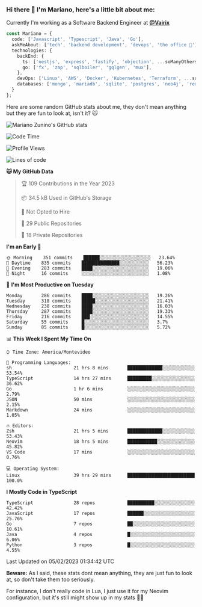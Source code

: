 ### Hi there 👋 I'm Mariano, here's a little bit about me:

Currently I'm working as a Software Backend Engineer at [**@Vairix**](https://vairix.com)

```ts
const Mariano = {
  code: ['Javascript', 'Typescript', 'Java', 'Go'],
  askMeAbout: ['tech', 'backend development', 'devops', 'the office 💼'],
  technologies: {
    backEnd: {
      ts: ['nestjs', 'express', 'fastify', 'objection', ...soManyOthersFrameworks],
      go: ['fx', 'zap', 'sqlboiler', 'gqlgen', 'mux'],
    },
    devOps: ['Linux', 'AWS', 'Docker', 'Kubernetes', 'Terraform', ...soManyOthersTools],
    databases: ['mongo', 'mariadb', 'sqlite', 'postgres', 'neo4j', 'redis'],
  }
};
```

Here are some random GitHub stats about me, they don't mean anything but they are fun to look at, isn't it? 🐱

![Mariano Zunino's GitHub stats](https://github-readme-stats.vercel.app/api?username=marianozunino&count_private=true&show_icons=true&theme=radical)

<!--START_SECTION:waka-->
![Code Time](http://img.shields.io/badge/Code%20Time-505%20hrs%2023%20mins-blue)

![Profile Views](http://img.shields.io/badge/Profile%20Views-0-blue)

![Lines of code](https://img.shields.io/badge/From%20Hello%20World%20I%27ve%20Written-440%20Thousand%20lines%20of%20code-blue)

**🐱 My GitHub Data** 

> 🏆 109 Contributions in the Year 2023
 > 
> 📦 34.5 kB Used in GitHub's Storage 
 > 
> 🚫 Not Opted to Hire
 > 
> 📜 29 Public Repositories 
 > 
> 🔑 18 Private Repositories  
 > 
**I'm an Early 🐤** 

```text
🌞 Morning    351 commits    ██████░░░░░░░░░░░░░░░░░░░   23.64% 
🌆 Daytime    835 commits    ██████████████░░░░░░░░░░░   56.23% 
🌃 Evening    283 commits    ████░░░░░░░░░░░░░░░░░░░░░   19.06% 
🌙 Night      16 commits     ░░░░░░░░░░░░░░░░░░░░░░░░░   1.08%

```
📅 **I'm Most Productive on Tuesday** 

```text
Monday       286 commits    ████░░░░░░░░░░░░░░░░░░░░░   19.26% 
Tuesday      318 commits    █████░░░░░░░░░░░░░░░░░░░░   21.41% 
Wednesday    238 commits    ████░░░░░░░░░░░░░░░░░░░░░   16.03% 
Thursday     287 commits    ████░░░░░░░░░░░░░░░░░░░░░   19.33% 
Friday       216 commits    ███░░░░░░░░░░░░░░░░░░░░░░   14.55% 
Saturday     55 commits     █░░░░░░░░░░░░░░░░░░░░░░░░   3.7% 
Sunday       85 commits     █░░░░░░░░░░░░░░░░░░░░░░░░   5.72%

```


📊 **This Week I Spent My Time On** 

```text
⌚︎ Time Zone: America/Montevideo

💬 Programming Languages: 
sh                       21 hrs 8 mins       █████████████░░░░░░░░░░░░   53.54% 
TypeScript               14 hrs 27 mins      █████████░░░░░░░░░░░░░░░░   36.62% 
Go                       1 hr 6 mins         ░░░░░░░░░░░░░░░░░░░░░░░░░   2.79% 
JSON                     50 mins             ░░░░░░░░░░░░░░░░░░░░░░░░░   2.15% 
Markdown                 24 mins             ░░░░░░░░░░░░░░░░░░░░░░░░░   1.05%

🔥 Editors: 
Zsh                      21 hrs 5 mins       █████████████░░░░░░░░░░░░   53.43% 
Neovim                   18 hrs 5 mins       ███████████░░░░░░░░░░░░░░   45.82% 
VS Code                  17 mins             ░░░░░░░░░░░░░░░░░░░░░░░░░   0.76%

💻 Operating System: 
Linux                    39 hrs 29 mins      █████████████████████████   100.0%

```

**I Mostly Code in TypeScript** 

```text
TypeScript               28 repos            ██████████░░░░░░░░░░░░░░░   42.42% 
JavaScript               17 repos            ██████░░░░░░░░░░░░░░░░░░░   25.76% 
Go                       7 repos             ██░░░░░░░░░░░░░░░░░░░░░░░   10.61% 
Java                     4 repos             █░░░░░░░░░░░░░░░░░░░░░░░░   6.06% 
Python                   3 repos             █░░░░░░░░░░░░░░░░░░░░░░░░   4.55%

```



 Last Updated on 05/02/2023 01:34:42 UTC
<!--END_SECTION:waka-->

**Beware:** As I said, these stats dont mean anything, they are just fun to look at, so don't take them too seriously.

For instance, I don't really code in Lua, I just use it for my Neovim configuration, but it's still might show up in my stats 🤷‍♂️

